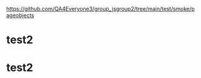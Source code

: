 https://github.com/QA4Everyone3/group_jsgroup2/tree/main/test/smoke/pageobjects

# test2

# test2



